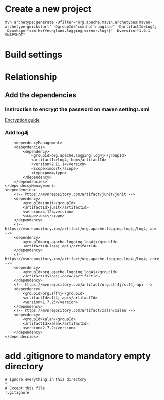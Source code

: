 # Create a new project

	mvn archetype:generate -Dfilter="org.apache.maven.archetypes:maven-archetype-quickstart" -DgroupId="com.hoffnungland" -DartifactId=Log4j -Dpackage="com.hoffnungland.logging.corner.log4j" -Dversion="1.0.1-SNAPSHOT"

# Build settings

# Relationship
## Add the dependencies
### Instruction to encrypt the password on maven settings.xml
[Encryption guide](http://maven.apache.org/guides/mini/guide-encryption.html)<br>

### Add log4j

		<dependencyManagement>
		<dependencies>
			<dependency>
				<groupId>org.apache.logging.log4j</groupId>
				<artifactId>log4j-bom</artifactId>
				<version>2.11.1</version>
				<scope>import</scope>
				<type>pom</type>
			</dependency>
		</dependencies>
	</dependencyManagement>
	<dependencies>
		<!-- https://mvnrepository.com/artifact/junit/junit -->
		<dependency>
			<groupId>junit</groupId>
			<artifactId>junit</artifactId>
			<version>4.12</version>
			<scope>test</scope>
		</dependency>
		<!-- https://mvnrepository.com/artifact/org.apache.logging.log4j/log4j-api -->
		<dependency>
			<groupId>org.apache.logging.log4j</groupId>
			<artifactId>log4j-api</artifactId>
		</dependency>
		<!-- https://mvnrepository.com/artifact/org.apache.logging.log4j/log4j-core -->
		<dependency>
			<groupId>org.apache.logging.log4j</groupId>
			<artifactId>log4j-core</artifactId>
		</dependency>
		<!-- https://mvnrepository.com/artifact/org.slf4j/slf4j-api -->
		<dependency>
		    <groupId>org.slf4j</groupId>
		    <artifactId>slf4j-api</artifactId>
		    <version>1.7.25</version>
		</dependency>
		<!-- https://mvnrepository.com/artifact/xalan/xalan -->
		<dependency>
		    <groupId>xalan</groupId>
		    <artifactId>xalan</artifactId>
		    <version>2.7.2</version>
		</dependency>
	</dependencies>

# add .gitignore to mandatory empty directory

	# Ignore everything in this directory
	*
	# Except this file
	!.gitignore

